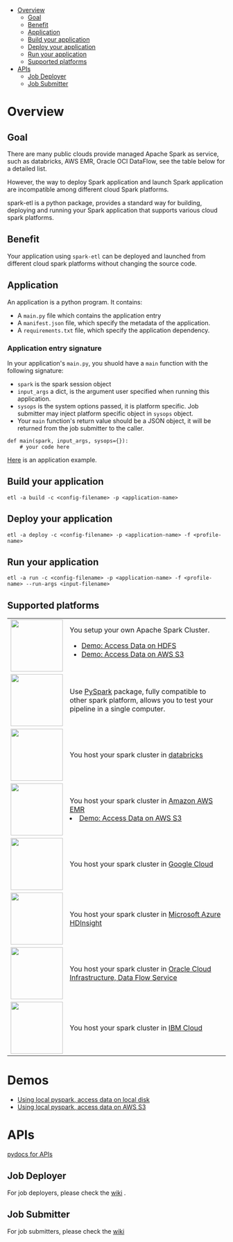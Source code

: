 * [Overview](#overview)
    * [Goal](#goal)
    * [Benefit](#benefit)
    * [Application](#application)
    * [Build your application](#build_your_application)
    * [Deploy your application](#deploy_your_application)
    * [Run your application](#run_your_application)
    * [Supported platforms](#supported_platforms)
* [APIs](#apis)
    * [Job Deployer](#job-deployer)
    * [Job Submitter](#job-submitter)

# Overview

## Goal
There are many public clouds provide managed Apache Spark as service, such as databricks, AWS EMR, Oracle OCI DataFlow, see the table below for a detailed list.

However, the way to deploy Spark application and launch Spark application are incompatible among different cloud Spark platforms.

spark-etl is a python package, provides a standard way for building, deploying and running your Spark application that supports various cloud spark platforms.

## Benefit
Your application using `spark-etl` can be deployed and launched from different cloud spark platforms without changing the source code.

## Application
An application is a python program. It contains:
* A `main.py` file which contains the application entry
* A `manifest.json` file, which specify the metadata of the application.
* A `requirements.txt` file, which specify the application dependency.

### Application entry signature
In your application's `main.py`, you shuold have a `main` function with the following signature:
* `spark` is the spark session object
* `input_args` a dict, is the argument user specified when running this application.
* `sysops` is the system options passed, it is platform specific. Job submitter may inject platform specific object in `sysops` object.
* Your `main` function's return value should be a JSON object, it will be returned from the job submitter to the caller.
```
def main(spark, input_args, sysops={}):
    # your code here
```
[Here](examples/apps/demo01) is an application example.


## Build your application
`etl -a build -c <config-filename> -p <application-name>`
## Deploy your application
`etl -a deploy -c <config-filename> -p <application-name> -f <profile-name>`
## Run your application
`etl -a run -c <config-filename> -p <application-name> -f <profile-name> --run-args <input-filename>`
## Supported platforms
<table>
    <tr>
        <td>
            <img
                src="https://upload.wikimedia.org/wikipedia/commons/thumb/f/f3/Apache_Spark_logo.svg/1200px-Apache_Spark_logo.svg.png"
                width="120px"
            />
        </td>
        <td>You setup your own Apache Spark Cluster.

* [Demo: Access Data on HDFS](examples/livy_hdfs1/readme.md)
* [Demo: Access Data on AWS S3](examples/livy_hdfs2/readme.md)
        </td>
    </tr>
    <tr>
        <td>
            <img src="https://miro.medium.com/max/700/1*qgkjkj6BLVS1uD4mw_sTEg.png" width="120px" />
        </td>
        <td>
            Use <a href="https://pypi.org/project/pyspark/">PySpark</a> package, fully compatible to other spark platform, allows you to test your pipeline in a single computer.
        </td>
    </tr>
    <tr>
        <td>
            <img src="https://databricks.com/wp-content/uploads/2019/02/databricks-generic-tile.png" width="120px">
        </td>
        <td>You host your spark cluster in <a href="https://databricks.com/">databricks </a></td>
    </tr>
    <tr>
        <td>
            <img
                src="https://blog.ippon.tech/content/images/2019/06/emrlogogo.png"
                width="120px"
            />
        </td>
        <td>You host your spark cluster in <a href="https://aws.amazon.com/emr/">Amazon AWS EMR</a>
* [Demo: Access Data on AWS S3](examples/aws_emr/readme.md)
        </td>
    </tr>
    <tr>
        <td>
            <img
                src="https://d15shllkswkct0.cloudfront.net/wp-content/blogs.dir/1/files/2020/07/100-768x402.jpeg"
                width="120px"
            />
        </td>
        <td>You host your spark cluster in <a href="https://cloud.google.com/dataproc">Google Cloud</a></td>
    </tr>
    <tr>
        <td>
            <img
                src="https://apifriends.com/wp-content/uploads/2018/05/HDInsightsDetails.png"
                width="120px"
            />
        </td>
        <td>You host your spark cluster in <a href="https://azure.microsoft.com/en-us/services/hdinsight/">Microsoft Azure HDInsight</a></td>
    </tr>
    <tr>
        <td>
            <img
                src="https://encrypted-tbn0.gstatic.com/images?q=tbn:ANd9GcRajQVuckGogS3c8Yxa4M-OPd7yFCyWSj4Cpg&usqp=CAU"
                width="120px"
            />
        </td>
        <td>
            You host your spark cluster in <a href="https://www.oracle.com/big-data/data-flow/">Oracle Cloud Infrastructure, Data Flow Service</a>
        </td>
    </tr>
    <tr>
        <td>
            <img
                src="https://upload.wikimedia.org/wikipedia/commons/2/24/IBM_Cloud_logo.png"
                width="120px"
            />
        </td>
        <td>You host your spark cluster in <a href="https://www.ibm.com/products/big-data-and-analytics">IBM Cloud</a></td>
    </tr>
</table>

# Demos
* [Using local pyspark, access data on local disk](examples/pyspark_local/readme.md)
* [Using local pyspark, access data on AWS S3](examples/pyspark_s3/readme.md)

# APIs
[pydocs for APIs](https://stonezhong.github.io/spark_etl/pydocs/spark_etl.html)


## Job Deployer
For job deployers, please check the [wiki](https://github.com/stonezhong/spark_etl/wiki#job-deployer-classes) .


## Job Submitter
For job submitters, please check the [wiki](https://github.com/stonezhong/spark_etl/wiki#job-submitter-classes)


